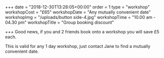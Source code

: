 +++
date = "2018-12-30T13:28:05+00:00"
order = 1
type = "workshop"
workshopCost = "£65"
workshopDate = "Any mutually convenient date"
workshopImg = "/uploads/button side-4.jpg"
workshopTime = "10.00 am - 04.30 pm"
workshopTitle = "Group booking discount"

+++
Good news, if you and 2 friends book onto a workshop you will save £5 each. 

This is valid for any 1 day workshop, just contact Jane to find a mutually convenient date.